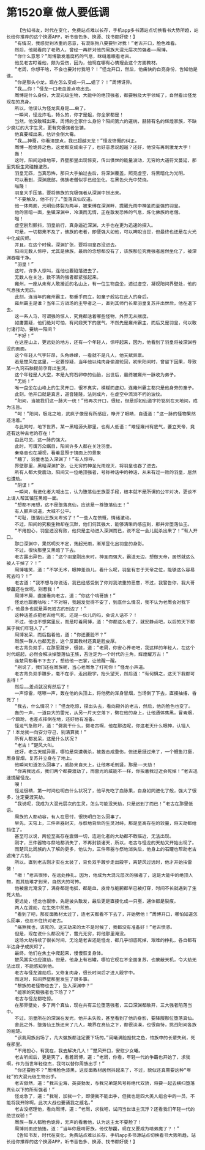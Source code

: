 # 第1520章 做人要低调
        【告知书友，时代在变化，免费站点难以长存，手机app多书源站点切换看书大势所趋，站长给你推荐的这个换源APP，听书音色多、换源、找书都好使！】
       “有情况，我感觉到浓重的恶意，有混账狗八要要针对我！”老古开口，脸色难看。
       然后，他就看向了老熟人，曾经一再挤对他的周族大混元层次的强者——周博。
       “你什么意思？”周博散发着腐朽的气息，眯缝着眼看老古。
       他见老古盯着他，颇为受伤，因为，他现在哪有心情理会这个方面教材。
       “老周，你想干啥，不会也要对付我吧？！”怪龙开口，然后，他痛快的自亮身份，告知他是谁。
       “你是那头小龙，现在怎么变成一只……蛆了？！”周博讶异。
       “我……你！”怪龙一口老血差点喷出去。
       周博是什么身份，大混元级生物，大能中的绝顶强者，都要触及大宇领域了，自然看出怪龙现在的真身。
       所以，他误认为怪龙真身是……虫了。
       一瞬间，怪龙炸毛，特么的，你才是蛆，你全家都是！
       当然，他没敢喊出来，周博的全家什么身份？阳间第六的道统，赫赫有名的辉煌家族，不缺少腐烂的大宇生灵，更有究极强者坐镇。
       他真要喊出来，估计会倒大霉。
       “我……神蚕，你看清楚点，我已超越天龙！”怪龙愤慨的纠正。
       周博一脸诡异之色，这龙都变成虫子了，也好意思说超越？还好，他没有再刺激龙大宇！
       轰！
       这时，阳间边缘地带，界壁那里出现惊变，传出慑世的能量波动，无穷的大道符文蔓延，那里究极生灵碰撞激烈。
       羽皇无匹，当真恐怖，那只大手拍过去后，将深渊覆盖，照亮虚空，将黑暗化为光明。
       可以看到，深渊底部，佛族老僧似乎已经坐化，在黑色火光中焚烧。
       嗡隆！
       羽皇大手压落，要将佛族的究极强者从深渊中捞出来。
       “不要触及，他不行了。”堕落真仙叹道。
       他一体两面，光明仙体裂为两半，被束缚在深渊畔，提醒光雨中神圣而至强的羽皇。
       他的黑暗一面，坐镇深渊中，冷漠而无情，正在散发恐怖的气息，炼化佛族的老僧。
       嗡！
       虚空剧烈颤抖，羽皇前行，真身逼近深渊，大手也在更为迅速的探入。
       可是，一切都来不及了，佛族的老者，即便强大如他，可以睥睨当世，但最终也还是在火光中化成灰烬。
       并且，在这个时候，深渊扩张，要将羽皇吞没进去。
       阳间无数人惊呼，尤其是佛族，最后的念想都没有了，该族那位究竟强者居然坐化了，被深渊吞噬干净。
       “羽皇！”
       这时，许多人惊叫，连他也要陷落进去了。
       无数人在关注，数不清的强者都紧张起来。
       雍州，一座从未有人敢接近的名山上，有一位生物盘坐，透过虚空，凝视阳间界壁处，他的气息强大无匹。
       此刻，连当年的雍州霸主，都垂手而立，如童子般站在此人的身后。
       雍州霸主是谁？当年三方战场的主导者之一，直到其师门长辈羽皇复苏并出世后，他在退下去。
       这一系人马，可谓强的惊人，究竟都活着哪些怪物，外界无从揣度。
       如庸置疑，他们绝对可怕，有问鼎天下的底气，不然先是雍州霸主，而后又是羽皇，何以敢付诸行动，要统一阳间？
       “不好！”
       在这座山上，更远处的地方，还有一个年轻人，惊呼起来，因为，他看到了羽皇将被深渊吞没的画面。
       这个年轻人气宇轩昂，头角峥嵘，一看就不是凡人，他天赋异禀。
       若是楚风在这里，一定要惊疑，当年他以纯肉身偷渡轮回，初来阳间时，曾留下因果，导致某一九窍石胎提前孕育出生灵。
       这个年轻是人大空，本是九窍石卵中的仙胎，出世后，最终被雍州一脉收为弟子。
       “无妨！”
       唯一盘坐在山峰上的生灵开口，很不真实，模糊而虚幻，连雍州霸主都只是他身旁的童子。
       此刻，他开口就是真言，道音隆隆，法则成片，在虚空中流淌不朽的波纹。
       “阳间，当被我们这一脉大一统！”他再次开口，很轻，但是却如仙道字符铭刻在天地间，成为法旨。
       “呵！”阳间，极北之地，武疯子像是有所感应，睁开了眼睛，自语道：“这一脉的怪物果然还活着。”
       与此同时，地下世界，某一黑暗源头那里，也有人低语：“难怪雍州有底气，要立天帝，竟还有这种古老的存在！”
       由此可见，这一脉的强大。
       此时，可谓万众瞩目，阳间许多人都在关注羽皇。
       秦珞音也在凝视，看着显照于镜面上的景象
       “糟了，羽皇也坠入深渊了！”有人惊呼。
       界壁那里，黑暗深渊扩张，让无穷的神圣光雨熄灭，将羽皇也吞了进去。
       所有人都大受震动，阳间又一位绝顶强者，号称神话中的神话，从未有过一败的羽皇，居然也遭劫。
       “阴谋！”
       一瞬间，有进化者大喊出生，认为堕落仙王族耍手段，根本就不是所谓的公平对决，更谈不上请人帮其镇压黑暗一面。
       “想都不用想，这不是堕落真仙，应该是一尊堕落仙王！”
       有人颤声说道，大喊不公平。
       “可耻，堕落仙王族太卑劣了！”一些人在愤慨，情绪激动。
       不过，阳间的究极生物却在沉默，他们何其强大，能够清晰的感应到，那并非堕落仙王。
       “不用担心，羽皇还没有败，他只是主动进入深渊而已，说不定一会儿就杀出来了！”有人开口。
       那口深渊中，果然明灭不定，荡起光雨，渐渐显化出羽皇的身影。
       不过，很快那里又黑暗了下去。
       老古露出异色，道：“这个羽皇刚出来时，神圣而强大，霸道无边，想做天帝，居然就这么被人干掉了？！”
       周博嗤笑，道：“不学无术，眼神差劲儿，看什么呢，羽皇有志于天帝之位，能够这么容易死去吗？！”
       老古道：“我不想与你说话，我已经感受到了你对我浓重的恶意，不过，我警告你，我大哥黎龘还在世呢，别惹我！”
       周博不屑，直接看向老古，道：“你这个啃哥族！”
       怪龙也跟着咕哝：“不对呀，我越发觉得不安了，到底什么情况，我不认为老周会对我下手，他最多也就是弄死姓古的到边了！”
       这种话差点把老古给气死，还是一伙儿的吗，会说人话不？！
       不过，他也不想窝里反，而是盯着周博，道：“你都这么老了，就安静点吧，以后的天下都属于我们年轻人了。”
       周博发呆，而后指着他，道：“你还要脸不？”
       周族一群人也都无言，这个反面教材还真是脸皮厚。
       老古背负双手，在那里踱步，很装，道：“老周，你安心养老吧，我这样的年轻人，在这个时代崛起，必然会解决掉堕落仙王族，吾注定为一个时代的主角，辉煌耀万古！”
       连楚风都看不下去了，想给他一巴掌，让他醒一醒。
       “别说了，我们还在周族呢，当心老周急了打死你！”怪龙小声道。
       老古背负双手踱步，毫不在乎，走出殿宇，抬头望天，然后道：“有何惧之，这天下我都可去得！”
       然后……差点就没有然后了！
       一声惊雷，喀嚓一声，轰在他的头顶上，将他劈的浑身冒烟，当场倒了下去，直接抽搐，昏死了！
       “我去，什么情况？！”怪龙吃惊，探出头去，看向殿外的老古，然后，他的脸色也变了。
       轰的一声，一道巨大的雷光，从另一片天空落下，劈在他的身上，让他通体焦黑，冒青烟，一个踉跄，也差点摔倒在地，还好他有准备。
       怪龙气急败坏，道：“劈我干什么，劈老古啊，他在那边呢，你这老天什么眼神，认错人了！本龙我一向安分守己，别清算我！”
       所有人都发呆，这是什么状况？
       “老古！”楚风大叫。
       还好，老古天赋异禀，哪怕是突遭袭杀，被轰击成重伤，但还是挺过来了，一个鲤鱼打挺，周身冒烟，复苏并立身在了地上。
       他瞬间知道怎么回事了，威胁来自天上，让他寒毛倒竖，那是——天劫！
       “你离我远点，我们两个都要渡劫了，而雷光的威能不一样，你挨着我过近会死掉！”老古迅速提醒怪龙。
       嗖！
       怪龙很精，第一时间也明白什么状况了，他早先吃了血脉果，自身如同进化了般，强大了很多，注定要渡天劫。
       “我说呢，我成为大混元层次的生灵，怎么可能没天劫，只是迟到了而已！”老古在那里低语。
       周族的人都动容，有人在思忖，很快明白怎么回事了。
       早先，天穹上，三件帝器封天，与祭地背后的生灵对峙，那是至高存在的较量，将天劫都给挡住了。
       甚至可以说，两位至高存在震慑一切，连进化者的大劫都不敢临近，无法出现。
       刚才，三件器物与祭地都消失了，不再封锁诸天，所以，老古与怪龙的天劫又开始出现了。
       而楚风比周族的人了解的更多，他认为，三件帝器与祭地消失后，他身上的石罐也帮助老古遮掩了片刻。
       所以，直到老古刚才实在太装了，背负双手踱步走出殿宇，离楚风过远时，他才开始挨雷劈！
       “嗷！”老古很惨，在远处挣扎，因为，他成为大混元层次的强者了，这是大能中的绝顶人物，而其劫难才到来，自然大的可怖。
       他被雷光淹没了，满身都是电弧，都是血，皮骨与脏腑都早已被打穿，时间不长就遇到了生死大劫。
       更远处，怪龙也很惨，先是披头散发，最后更是直接化成一只蚕，通体都是裂痕。
       两人在渡劫，在生死中煎熬。
       “看到了吧，那反面教材太过了，连老天都看不下去了，开始劈他！”周博开口，哪怕知道怎么回事，也忍不住挤对老古。
       “痛煞我也，该死的，这天劫来的太不是时候了，我都没有准备好！”老古愤懑。
       但是，现在说什么都没用了，雷光无穷，将他那里淹没。
       这场大劫持续了很长时间，无论是老古还是怪龙，都几乎彻底死掉，艰难的挣扎，各自都有半边身子成灰烬了。
       最终，他们在焦土中爬起来，慢慢恢复身体。
       楚风其实也应渡劫，但是，他身上有石罐，哪怕它现在不全面复苏，也蒙蔽天机，令大劫无法出现，不能感知到他。
       老古与怪龙渡劫后，又修复肉身，很长时间后才进入殿宇中。
       而这时，阳间界壁那里发生了很多事。
       “黎族的老怪物也去了，坠入深渊中？”
       “姬家的究极强者也下场了？”
       老古与怪龙都吃惊。
       在那界壁处，多了两个真仙，现在共有三位堕落强者，三口深渊都敞开，三大强者陷落当中。
       不过，羽皇所在的深渊在发光，他并未失败，甚至看到了他的身影，要降服那位堕落真仙。
       舍此之外，堕落仙王族还来了几人，境界在真仙之下，都很淡漠，也很自恃，挑战阳间各族的翘楚。
       “该我周族出场了，几大强族都注定要下场的。”周曦满脸担忧之色，怕族中的长辈失利，死在那里。
       “不用担心，有我在，我去解决几人！”楚风开口，安慰少女曦。
       老古听闻后，更是笑了，看着周博，道：“老周，你看，年轻一代的争霸也开始了，求我啊，作为当世年轻俊杰，我可以替你周族出手！”
       “你还要脸不？”周博脸色漆黑，这反面教材居然抖起来了，不过，貌似还真需要这种“年轻”的大混元级生物出手。
       老古傲然，道：“我古尘海，英姿勃发，与我兄弟楚风号称绝代双骄，将要一起去横扫堕落真仙以下的所有强者！”
       怪龙急了，道：“我呢，加我一个，即便我不能出手，但我也是四大美人组合中的一员，不能将我开除啊，此次大战也要诵我之威名。”
       老古没搭理他，看向周博，道：“老周，求我吧，试问当世谁主沉浮？还看我们年轻一代的绝世双骄！”
       周族一群人都脸色诡异，无声的看着他，认为这主太不要脸了！
       周博则面皮抽搐，道：“当年你是啃哥族，倚仗黎龘，现在又要成为啃弟魔了？！”
       【告知书友，时代在变化，免费站点难以长存，手机app多书源站点切换看书大势所趋，站长给你推荐的这个换源APP，听书音色多、换源、找书都好使！】